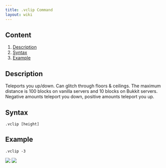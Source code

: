 ```yaml
---
title: .vclip Command
layout: wiki
---
```

## Content
  1. [Description](#description)
  2. [Syntax](#syntax)
  3. [Example](#example)

## Description
Teleports you up/down. Can glitch through floors & ceilings. The maximum distance is 100 blocks on vanilla servers and 10
blocks on Bukkit servers. Negative amounts teleport you down, positive amounts teleport you up.

## Syntax
`.vclip [height]`

## Example
`.vclip -3`

![](http://puu.sh/hKsyT/f69d68d1b2.png)
![](http://puu.sh/hKszc/febc336698.png)
